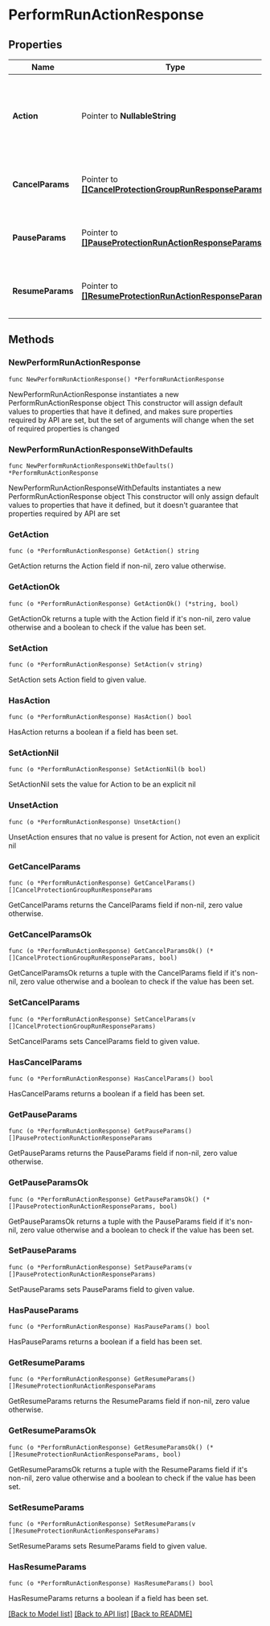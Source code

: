 # PerformRunActionResponse

## Properties

Name | Type | Description | Notes
------------ | ------------- | ------------- | -------------
**Action** | Pointer to **NullableString** | Specifies the type of the action is performed on protection runs. | [optional] 
**CancelParams** | Pointer to [**[]CancelProtectionGroupRunResponseParams**](CancelProtectionGroupRunResponseParams.md) | Specifies the cancel action response params. | [optional] 
**PauseParams** | Pointer to [**[]PauseProtectionRunActionResponseParams**](PauseProtectionRunActionResponseParams.md) | Specifies the pause action response params. | [optional] 
**ResumeParams** | Pointer to [**[]ResumeProtectionRunActionResponseParams**](ResumeProtectionRunActionResponseParams.md) | Specifies the resume action response params. | [optional] 

## Methods

### NewPerformRunActionResponse

`func NewPerformRunActionResponse() *PerformRunActionResponse`

NewPerformRunActionResponse instantiates a new PerformRunActionResponse object
This constructor will assign default values to properties that have it defined,
and makes sure properties required by API are set, but the set of arguments
will change when the set of required properties is changed

### NewPerformRunActionResponseWithDefaults

`func NewPerformRunActionResponseWithDefaults() *PerformRunActionResponse`

NewPerformRunActionResponseWithDefaults instantiates a new PerformRunActionResponse object
This constructor will only assign default values to properties that have it defined,
but it doesn't guarantee that properties required by API are set

### GetAction

`func (o *PerformRunActionResponse) GetAction() string`

GetAction returns the Action field if non-nil, zero value otherwise.

### GetActionOk

`func (o *PerformRunActionResponse) GetActionOk() (*string, bool)`

GetActionOk returns a tuple with the Action field if it's non-nil, zero value otherwise
and a boolean to check if the value has been set.

### SetAction

`func (o *PerformRunActionResponse) SetAction(v string)`

SetAction sets Action field to given value.

### HasAction

`func (o *PerformRunActionResponse) HasAction() bool`

HasAction returns a boolean if a field has been set.

### SetActionNil

`func (o *PerformRunActionResponse) SetActionNil(b bool)`

 SetActionNil sets the value for Action to be an explicit nil

### UnsetAction
`func (o *PerformRunActionResponse) UnsetAction()`

UnsetAction ensures that no value is present for Action, not even an explicit nil
### GetCancelParams

`func (o *PerformRunActionResponse) GetCancelParams() []CancelProtectionGroupRunResponseParams`

GetCancelParams returns the CancelParams field if non-nil, zero value otherwise.

### GetCancelParamsOk

`func (o *PerformRunActionResponse) GetCancelParamsOk() (*[]CancelProtectionGroupRunResponseParams, bool)`

GetCancelParamsOk returns a tuple with the CancelParams field if it's non-nil, zero value otherwise
and a boolean to check if the value has been set.

### SetCancelParams

`func (o *PerformRunActionResponse) SetCancelParams(v []CancelProtectionGroupRunResponseParams)`

SetCancelParams sets CancelParams field to given value.

### HasCancelParams

`func (o *PerformRunActionResponse) HasCancelParams() bool`

HasCancelParams returns a boolean if a field has been set.

### GetPauseParams

`func (o *PerformRunActionResponse) GetPauseParams() []PauseProtectionRunActionResponseParams`

GetPauseParams returns the PauseParams field if non-nil, zero value otherwise.

### GetPauseParamsOk

`func (o *PerformRunActionResponse) GetPauseParamsOk() (*[]PauseProtectionRunActionResponseParams, bool)`

GetPauseParamsOk returns a tuple with the PauseParams field if it's non-nil, zero value otherwise
and a boolean to check if the value has been set.

### SetPauseParams

`func (o *PerformRunActionResponse) SetPauseParams(v []PauseProtectionRunActionResponseParams)`

SetPauseParams sets PauseParams field to given value.

### HasPauseParams

`func (o *PerformRunActionResponse) HasPauseParams() bool`

HasPauseParams returns a boolean if a field has been set.

### GetResumeParams

`func (o *PerformRunActionResponse) GetResumeParams() []ResumeProtectionRunActionResponseParams`

GetResumeParams returns the ResumeParams field if non-nil, zero value otherwise.

### GetResumeParamsOk

`func (o *PerformRunActionResponse) GetResumeParamsOk() (*[]ResumeProtectionRunActionResponseParams, bool)`

GetResumeParamsOk returns a tuple with the ResumeParams field if it's non-nil, zero value otherwise
and a boolean to check if the value has been set.

### SetResumeParams

`func (o *PerformRunActionResponse) SetResumeParams(v []ResumeProtectionRunActionResponseParams)`

SetResumeParams sets ResumeParams field to given value.

### HasResumeParams

`func (o *PerformRunActionResponse) HasResumeParams() bool`

HasResumeParams returns a boolean if a field has been set.


[[Back to Model list]](../README.md#documentation-for-models) [[Back to API list]](../README.md#documentation-for-api-endpoints) [[Back to README]](../README.md)


